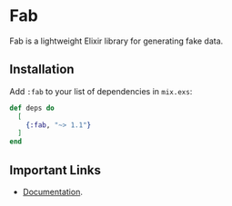 # Fab

Fab is a lightweight Elixir library for generating fake data.

## Installation

Add `:fab` to your list of dependencies in `mix.exs`:

```elixir
def deps do
  [
    {:fab, "~> 1.1"}
  ]
end
```

## Important Links

- [Documentation](ihttps://hexdocs.pm/fab/).

